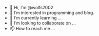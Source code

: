 - 👋 Hi, I’m @wolfs2002
- 👀 I’m interested in programming and blog.
- 🌱 I’m currently learning ...
- 💞️ I’m looking to collaborate on ...
- 📫 How to reach me ...

<!---
wolfs2002/wolfs2002 is a ✨ special ✨ repository because its `README.md` (this file) appears on your GitHub profile.
You can click the Preview link to take a look at your changes.
--->
